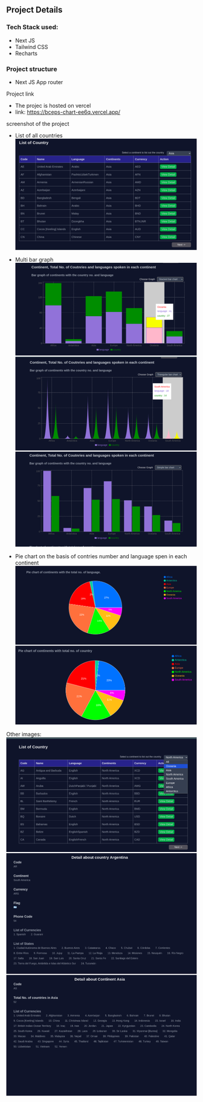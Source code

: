 ## Project Details

### Tech Stack used:

- Next JS
- Tailwind CSS
- Recharts

### Project structure

- Next JS App router

Project link

- The projec is hosted on vercel
- link: https://bceps-chart-ee6q.vercel.app/

screenshot of the project

- List of all countries
  ![List of all countries](project-assets/image-2.png)

- Multi bar graph
  ![Total countries and languages spoken in each continent](project-assets/image-4.png)
  ![Total countries and languages spoken in each continent](project-assets/image-5.png)
  ![Total countries and languages spoken in each continent](project-assets/image-6.png)

- Pie chart on the basis of contries number and language spen in each continent
  ![Language spoken in each continent](project-assets/image-3.png)
  ![Number of countries in each continent](project-assets/image-1.png)

Other images:
![select field](project-assets/image-8.png)
![Detail on country](project-assets/image-7.png)
![Detail on continent](project-assets/image-9.png)
